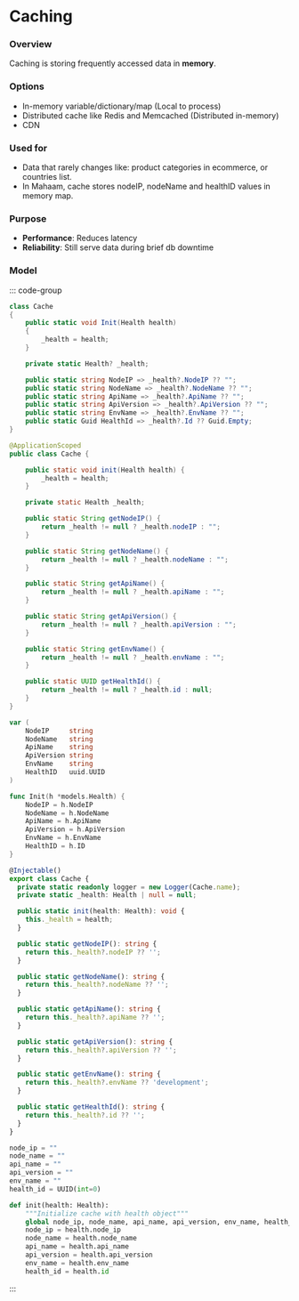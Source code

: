 # Caching

### Overview

Caching is storing frequently accessed data in **memory**.

### Options

- In-memory variable/dictionary/map (Local to process)
- Distributed cache like Redis and Memcached (Distributed in-memory)
- CDN

### Used for

- Data that rarely changes like: product categories in ecommerce, or countries list.
- In Mahaam, cache stores nodeIP, nodeName and healthID values in memory map.

### Purpose

- **Performance**: Reduces latency
- **Reliability**: Still serve data during brief db downtime

### Model

::: code-group

```C#
class Cache
{
	public static void Init(Health health)
	{
		_health = health;
	}

	private static Health? _health;

	public static string NodeIP => _health?.NodeIP ?? "";
	public static string NodeName => _health?.NodeName ?? "";
	public static string ApiName => _health?.ApiName ?? "";
	public static string ApiVersion => _health?.ApiVersion ?? "";
	public static string EnvName => _health?.EnvName ?? "";
	public static Guid HealthId => _health?.Id ?? Guid.Empty;
}
```

```Java
@ApplicationScoped
public class Cache {

	public static void init(Health health) {
		_health = health;
	}

	private static Health _health;

	public static String getNodeIP() {
		return _health != null ? _health.nodeIP : "";
	}

	public static String getNodeName() {
		return _health != null ? _health.nodeName : "";
	}

	public static String getApiName() {
		return _health != null ? _health.apiName : "";
	}

	public static String getApiVersion() {
		return _health != null ? _health.apiVersion : "";
	}

	public static String getEnvName() {
		return _health != null ? _health.envName : "";
	}

	public static UUID getHealthId() {
		return _health != null ? _health.id : null;
	}
}
```

```Go
var (
	NodeIP     string
	NodeName   string
	ApiName    string
	ApiVersion string
	EnvName    string
	HealthID   uuid.UUID
)

func Init(h *models.Health) {
	NodeIP = h.NodeIP
	NodeName = h.NodeName
	ApiName = h.ApiName
	ApiVersion = h.ApiVersion
	EnvName = h.EnvName
	HealthID = h.ID
}
```

```TypeScript
@Injectable()
export class Cache {
  private static readonly logger = new Logger(Cache.name);
  private static _health: Health | null = null;

  public static init(health: Health): void {
    this._health = health;
  }

  public static getNodeIP(): string {
    return this._health?.nodeIP ?? '';
  }

  public static getNodeName(): string {
    return this._health?.nodeName ?? '';
  }

  public static getApiName(): string {
    return this._health?.apiName ?? '';
  }

  public static getApiVersion(): string {
    return this._health?.apiVersion ?? '';
  }

  public static getEnvName(): string {
    return this._health?.envName ?? 'development';
  }

  public static getHealthId(): string {
    return this._health?.id ?? '';
  }
}
```

```Python
node_ip = ""
node_name = ""
api_name = ""
api_version = ""
env_name = ""
health_id = UUID(int=0)

def init(health: Health):
    """Initialize cache with health object"""
    global node_ip, node_name, api_name, api_version, env_name, health_id
    node_ip = health.node_ip
    node_name = health.node_name
    api_name = health.api_name
    api_version = health.api_version
    env_name = health.env_name
    health_id = health.id

```

:::
